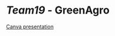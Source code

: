 # *Team19* - GreenAgro

[Canva presentation](https://www.canva.com/design/DAFfT8w82Gg/u76wGthQUd5KVrlPuiAeUA/edit?utm_content=DAFfT8w82Gg&utm_campaign=designshare&utm_medium=link2&utm_source=sharebutton)
